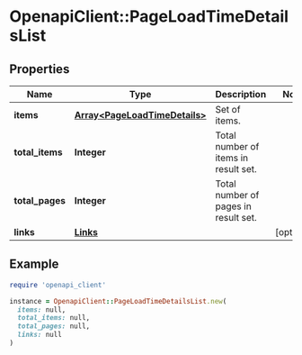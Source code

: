 # OpenapiClient::PageLoadTimeDetailsList

## Properties

| Name | Type | Description | Notes |
| ---- | ---- | ----------- | ----- |
| **items** | [**Array&lt;PageLoadTimeDetails&gt;**](PageLoadTimeDetails.md) | Set of items. |  |
| **total_items** | **Integer** | Total number of items in result set. |  |
| **total_pages** | **Integer** | Total number of pages in result set. |  |
| **links** | [**Links**](Links.md) |  | [optional] |

## Example

```ruby
require 'openapi_client'

instance = OpenapiClient::PageLoadTimeDetailsList.new(
  items: null,
  total_items: null,
  total_pages: null,
  links: null
)
```

